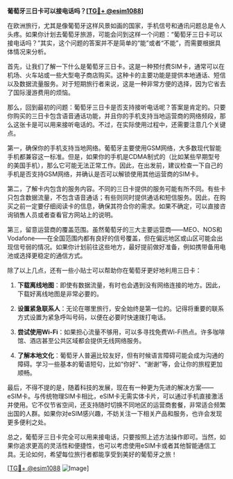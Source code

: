 **葡萄牙三日卡可以接电话吗？[[TG💪+ @esim1088](https://t.me/s/esim1088)]**

在欧洲旅行，尤其是像葡萄牙这样风景如画的国家，手机信号和通讯问题总是令人头疼。如果你计划去葡萄牙旅游，可能会问到这样一个问题：“葡萄牙三日卡可以接电话吗？”其实，这个问题的答案并不是简单的“能”或者“不能”，而需要根据具体情况来分析。

首先，让我们了解一下什么是葡萄牙三日卡。这是一种预付费SIM卡，通常可以在机场、火车站或一些大型电子商店购买。这种卡的主要功能是提供本地通话、短信以及数据流量服务。对于短期旅行者来说，这是一种非常方便的选择，因为它省去了国际漫游费用的烦恼。

那么，回到最初的问题：葡萄牙三日卡是否支持接听电话呢？答案是肯定的。只要你购买的三日卡包含语音通话功能，并且你的手机支持当地运营商的网络频段，那么这张卡是可以用来接听电话的。不过，在实际使用过程中，还需要注意几个关键点。

第一，确保你的手机支持当地网络。葡萄牙主要使用GSM网络，大多数现代智能手机都兼容这一标准。但是，如果你的手机是CDMA制式的（比如某些早期型号的美国手机），那么它可能无法正常工作。因此，在出发前，建议检查一下自己的手机是否支持GSM网络，并确认是否可以解锁使用其他运营商的SIM卡。

第二，了解卡内包含的服务内容。不同的三日卡提供的服务可能有所不同。有些卡只包含数据流量，不包含语音通话；有些则同时提供通话和短信服务。因此，在购买之前一定要仔细阅读卡的信息，确保其符合你的需求。如果不确定，可以直接咨询销售人员或者查看官方网站上的说明。

第三，留意运营商的覆盖范围。虽然葡萄牙的三大主要运营商——MEO、NOS和Vodafone——在全国范围内都有良好的信号覆盖，但在偏远地区或山区可能会出现信号弱的情况。如果你计划前往这些地方，最好提前做好准备，例如携带备用电池或选择更稳定的通信方式。

除了以上几点，还有一些小贴士可以帮助你在葡萄牙更好地利用三日卡：

1. **下载离线地图**：即使有数据流量，有时也会遇到没有网络连接的地方。因此，下载好离线地图是非常必要的。
   
2. **设置紧急联系人**：无论在哪里旅行，安全始终是第一位的。记得将重要的联系方式设置为紧急呼叫号码，以便在必要时快速拨打电话。

3. **尝试使用Wi-Fi**：如果担心流量不够用，可以多寻找免费Wi-Fi热点。许多咖啡馆、酒店甚至公共区域都会提供无线网络服务。

4. **了解本地文化**：葡萄牙人普遍比较友好，但有时候语言障碍可能会成为沟通的障碍。学习一些基本的葡语短句，比如“你好”、“谢谢”等，会让你的旅程更加顺畅。

最后，不得不提的是，随着科技的发展，现在有一种更为先进的解决方案——eSIM卡。与传统物理SIM卡相比，eSIM卡无需实体卡片，可以通过手机直接激活并使用。它不仅节省空间，还支持随时切换不同地区的运营商套餐，非常适合频繁出国的人群。如果你对eSIM感兴趣，不妨关注一下相关产品和服务，也许会发现更多便利之处。

总之，葡萄牙三日卡完全可以用来接电话，只要按照上述方法操作即可。当然，如果你追求更高的灵活性和便捷性，也可以考虑使用eSIM卡或者其他智能通信工具。无论如何，希望每位旅行者都能享受到美好的葡萄牙之旅！

[[TG💪+ @esim1088](https://t.me/s/esim1088) ![Image](https://i.postimg.cc/4NQfJmqS/Snipaste-2025-05-13-00-14-12.png)]